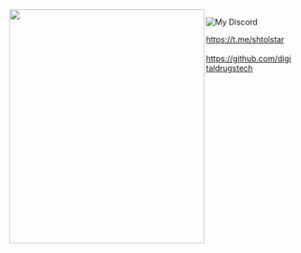 <img src="https://img3.gelbooru.com/images/fd/c8/fdc867c948f5f5d24457d57bb13a6c2d.jpg" width="346" height="416" align="left"> 

![My Discord](https://discord-readme-badge.vercel.app/api?id=849255868951822366)

https://t.me/shtolstar<br><br>
https://github.com/digitaldrugstech
